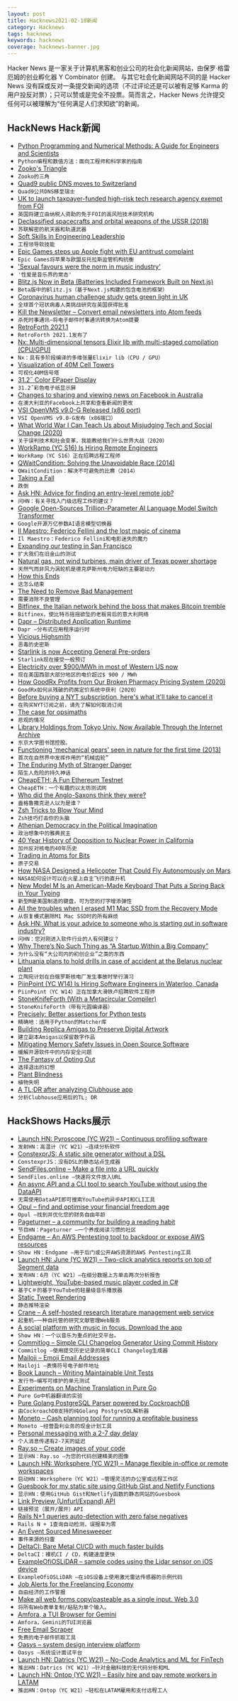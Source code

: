 ```yaml
---
layout: post
title: Hacknews2021-02-18新闻
category: Hacknews
tags: hacknews
keywords: hacknews
coverage: hacknews-banner.jpg
---
```


Hacker News 是一家关于计算机黑客和创业公司的社会化新闻网站，由保罗·格雷厄姆的创业孵化器 Y Combinator 创建。
与其它社会化新闻网站不同的是 Hacker News 没有踩或反对一条提交新闻的选项（不过评论还是可以被有足够 Karma 的用户投反对票）；只可以赞或是完全不投票。简而言之，Hacker News 允许提交任何可以被理解为“任何满足人们求知欲”的新闻。

## HackNews Hack新闻


- [Python Programming and Numerical Methods: A Guide for Engineers and Scientists](https://pythonnumericalmethods.berkeley.edu/notebooks/Index.html)
- `Python编程和数值方法：面向工程师和科学家的指南`
- [Zooko's Triangle](http://en.wikipedia.org/wiki/Zooko%27s_triangle)
- `Zooko的三角`
- [Quad9 public DNS moves to Switzerland](https://www.quad9.net/news/blog/quad9-public-domain-name-service-moves-to-switzerland-for-maximum-internet-privacy-protection/)
- `Quad9公共DNS移至瑞士`
- [UK to launch taxpayer-funded high-risk tech research agency exempt from FOI](https://www.thetimes.co.uk/article/secrecy-for-high-risk-tech-research-agency-aria-h72lql80k)
- `英国将建立由纳税人资助的免于FOI的高风险技术研究机构`
- [Declassified spacecrafts and orbital weapons of the USSR (2018)](https://www.xissufotoday.space/2018/04/declassified-spacecrafts-and-orbital.html)
- `苏联解密的航天器和轨道武器`
- [Soft Skills in Engineering Leadership](https://codingsans.com/blog/leadership-soft-skills)
- `工程领导软技能`
- [Epic Games steps up Apple fight with EU antitrust complaint](https://www.reuters.com/article/us-eu-apple-epic-games-antitrust/epic-games-takes-apple-fight-to-eu-antitrust-regulators-idUSKBN2AH0MO)
- `Epic Games将苹果与欧盟反托拉斯监管机构抗衡`
- ['Sexual favours were the norm in music industry'](https://www.bbc.com/news/entertainment-arts-56029660)
- `'性爱是音乐界的常态'`
- [Blitz.js Now in Beta (Batteries Included Framework Built on Next.js)](https://blitzjs.com/)
- `Beta版中的Blitz.js（基于Next.js构建的包含电池的框架）`
- [Coronavirus human challenge study gets green light in UK](https://www.politico.eu/article/worlds-first-coronavirus-human-challenge-study-gets-green-light-in-uk/)
- `全球首个冠状病毒人类挑战研究在英国获得批准`
- [Kill the Newsletter – Convert email newsletters into Atom feeds](https://kill-the-newsletter.com/)
- `杀死时事通讯–将电子邮件时事通讯转换为Atom提要`
- [RetroForth 2021.1](http://forthworks.com/retro)
- `RetroForth 2021.1发布了`
- [Nx: Multi-dimensional tensors Elixir lib with multi-staged compilation (CPU/GPU)](https://github.com/elixir-nx/nx/tree/main/nx)
- `Nx：具有多阶段编译的多维张量Elixir lib（CPU / GPU）`
- [Visualization of 40M Cell Towers](https://alpercinar.com/open-cell-id/)
- `可视化40M信号塔`
- [31.2˝ Color EPaper Display](https://shopkits.eink.com/product/31-2%CB%9D-color-epaper-display-sb1452-qab/)
- `31.2˝彩色电子纸显示屏`
- [Changes to sharing and viewing news on Facebook in Australia](https://about.fb.com/news/2021/02/changes-to-sharing-and-viewing-news-on-facebook-in-australia/)
- `在澳大利亚的Facebook上共享和查看新闻的更改`
- [VSI OpenVMS v9.0-G Released (x86 port)](https://vmssoftware.com/about/news/2021-02-12-v9-g-announcement/)
- `VSI OpenVMS v9.0-G发布（x86端口）`
- [What World War I Can Teach Us about Misjudging Tech and Social Change (2020)](https://www.carnegie.org/topics/topic-articles/emerging-global-order/1920-2020-what-the-history-of-world-war-1-can-teach-us-about-misjudging-tech-social-change/)
- `关于误判技术和社会变革，我能教给我们什么世界大战（2020）`
- [WorkRamp (YC S16) Is Hiring Remote Engineers](https://jobs.lever.co/workramp/b964ff22-9b46-4e65-a773-4b00e36fcbed)
- `WorkRamp（YC S16）正在招聘远程工程师`
- [QWaitCondition: Solving the Unavoidable Race (2014)](https://woboq.com/blog/qwaitcondition-solving-unavoidable-race.html)
- `QWaitCondition：解决不可避免的比赛（2014）`
- [Taking a Fall](https://www.popularmechanics.com/adventure/outdoors/a35340487/how-to-fall-from-a-plane-and-survive/?utm_source=DamnInteresting)
- `跌倒`
- [Ask HN: Advice for finding an entry-level remote job?](item?id=26171008)
- `问HN：有关寻找入门级远程工作的建议？`
- [Google Open-Sources Trillion-Parameter AI Language Model Switch Transformer](https://www.infoq.com/news/2021/02/google-trillion-parameter-ai/)
- `Google开源万亿参数AI语言模型切换器`
- [Il Maestro: Federico Fellini and the lost magic of cinema](https://harpers.org/archive/2021/03/il-maestro-federico-fellini-martin-scorsese/)
- `Il Maestro：Federico Fellini和电影迷失的魔力`
- [Expanding our testing in San Francisco](https://blog.waymo.com/2021/02/expanding-our-testing-in-san-francisco.html)
- `扩大我们在旧金山的测试`
- [Natural gas, not wind turbines, main driver of Texas power shortage](https://www.politifact.com/article/2021/feb/16/natural-gas-not-wind-turbines-main-driver-texas-po/)
- `天然气而非风力涡轮机是德克萨斯州电力短缺的主要驱动力`
- [How this Ends](https://avc.com/2021/02/how-this-ends/)
- `这怎么结束`
- [The Need to Remove Bad Management](https://pedestrianobservations.com/2021/02/06/the-need-to-remove-bad-management/)
- `需要消除不良管理`
- [Bitfinex, the Italian network behind the boss that makes Bitcoin tremble](https://nicolaborzi.medium.com/the-lawless-rollercoaster-of-bitcoin-enriches-few-investors-while-many-often-lose-everything-f9b4789444c2)
- `Bitfinex，使比特币摇摇欲坠的老板背后的意大利网络`
- [Dapr – Distributed Application Runtime](https://dapr.io/)
- `Dapr –分布式应用程序运行时`
- [Vicious Highsmith](https://newcriterion.com/issues/2021/2/vicious-highsmith)
- `恶毒的史密斯`
- [Starlink is now Accepting General Pre-orders](https://www.starlink.com/)
- `Starlink现在接受一般预订`
- [Electricity over $900/MWh in most of Western US now](http://www.caiso.com/pricemap/Pages/default.aspx)
- `现在美国西部大部分地区的电价超过$ 900 / MWh`
- [How GoodRx Profits from Our Broken Pharmacy Pricing System (2020)](https://www.drugchannels.net/2020/08/how-goodrx-profits-from-our-broken.html)
- `GoodRx如何从残破的药房定价系统中获利（2020）`
- [Before buying a NYT subscription, here's what it'll take to cancel it](https://imgur.com/a/K8m7p2t)
- `在购买NYT订阅之前，请先了解如何取消订阅`
- [The case for opsimaths](https://commonreader.substack.com/p/the-case-for-opsimaths-maybe-late)
- `悲观的情况`
- [Library Holdings from Tokyo Univ. Now Available Through the Internet Archive](https://blog.archive.org/2021/02/16/library-holdings-from-the-university-of-tokyo-now-available-through-the-internet-archive/)
- `东京大学图书馆控股。`
- [Functioning ‘mechanical gears’ seen in nature for the first time (2013)](https://www.cam.ac.uk/research/news/functioning-mechanical-gears-seen-in-nature-for-the-first-time)
- `首次在自然界中发挥作用的“机械齿轮”`
- [The Enduring Myth of Stranger Danger](https://letgrow.org/second-thoughts-on-keeping-kids-safe-by-never-letting-them-out-of-our-sight-and-the-enduring-myth-of-stranger-danger/)
- `陌生人危险的持久神话`
- [CheapETH: A Fun Ethereum Testnet](https://cheapeth.org/)
- `CheapETH：一个有趣的以太坊测试网`
- [Who did the Anglo-Saxons think they were?](https://www.archaeology.co.uk/articles/who-did-the-anglo-saxons-think-they-were.htm)
- `盎格鲁撒克逊人以为是谁？`
- [Zsh Tricks to Blow Your Mind](https://www.twilio.com/blog/zsh-tricks-to-blow-your-mind)
- `Zsh技巧打击你的头脑`
- [Athenian Democracy in the Political Imagination](https://www.laphamsquarterly.org/democracy/story-use-and-abuse)
- `政治想象中的雅典民主`
- [40 Year History of Opposition to Nuclear Power in California](https://www.energy-net.org/01NUKE/CALIF.HTM)
- `加州反对核电的40年历史`
- [Trading in Atoms for Bits](https://www.cabinetmagazine.org/kiosk/brunton_finn_11_february_2021.php)
- `原子交易`
- [How NASA Designed a Helicopter That Could Fly Autonomously on Mars](https://spectrum.ieee.org/automaton/aerospace/robotic-exploration/nasa-designed-perseverance-helicopter-rover-fly-autonomously-mars)
- `NASA如何设计可以在火星上自主飞行的直升机`
- [New Model M Is an American-Made Keyboard That Puts a Spring Back in Your Typing](https://tidbits.com/2021/02/17/new-model-m-is-an-american-made-keyboard-that-puts-a-spring-back-in-your-typing/)
- `新型M是美国制造的键盘，可为您的打字增添弹性`
- [All the troubles when I erased M1 Mac SSD from the Recovery Mode](https://giuliomagnifico.medium.com/dont-ever-format-a-drive-of-m1-macs-from-recovery-mode-38f8676f20cd)
- `从恢复模式删除M1 Mac SSD时的所有麻烦`
- [Ask HN: What is your advice to someone who is starting out in software industry?](item?id=26177355)
- `问HN：您对刚进入软件行业的人有何建议？`
- [Why There’s No Such Thing as “A Startup Within a Big Company”](https://hunterwalk.medium.com/why-theres-no-such-thing-as-a-startup-within-a-big-company-c3003615f3bc)
- `为什么没有“大公司内的初创企业”之类的东西`
- [Lithuania plans to hold drills in case of accident at the Belarus nuclear plant](https://www.lrt.lt/en/news-in-english/19/1346034/lithuania-plans-to-hold-evacuation-drills-after-belarus-launches-nuclear-plant)
- `立陶宛计划在白俄罗斯核电厂发生事故时举行演习`
- [PiinPoint (YC W14) Is Hiring Software Engineers in Waterloo, Canada](https://angel.co/company/piinpoint/jobs/108874-full-stack-developer)
- `PiinPoint（YC W14）正在加拿大滑铁卢招聘软件工程师`
- [StoneKnifeForth (With a Metacircular Compiler)](https://github.com/kragen/stoneknifeforth)
- `StoneKnifeForth（带有元圆编译器）`
- [Precisely: Better assertions for Python tests](https://github.com/mwilliamson/python-precisely)
- `精确地：适用于Python的Matcher库`
- [Building Replica Amigas to Preserve Digital Artwork](https://hackaday.com/2021/02/17/building-replica-amigas-to-preserve-digital-artwork/)
- `建立副本Amigas以保留数字作品`
- [Mitigating Memory Safety Issues in Open Source Software](https://security.googleblog.com/2021/02/mitigating-memory-safety-issues-in-open.html)
- `缓解开源软件中的内存安全问题`
- [The Fantasy of Opting Out](https://thereader.mitpress.mit.edu/the-fantasy-of-opting-out/)
- `选择退出的幻想`
- [Plant Blindness](https://en.wikipedia.org/wiki/Plant_blindness)
- `植物失明`
- [A TL;DR after analyzing Clubhouse app](https://twitter.com/brian_pak/status/1361866446427488256)
- `分析Clubhouse应用后的TL; DR`


## HackShows Hacks展示

- [Launch HN: Pyroscope (YC W21) – Continuous profiling software](item?id=26143923)
- `发射HN：高温计（YC W21）–连续分析软件`
- [ ConstexprJS: A static site generator without a DSL](https://github.com/fctorial/ConstexprJS)
- `ConstexprJS：没有DSL的静态站点生成器`
- [ SendFiles.online – Make a file into a URL quickly](https://sendfiles.online?lang=en)
- `SendFiles.online –快速将文件放入URL`
- [ An async API and a CLI tool to search YouTube without using the DataAPI](https://github.com/rahulunair/utube-search)
- `无需使用DataAPI即可搜索YouTube的异步API和CLI工具`
- [ Opul – find and optimise your financial freedom age](https://opul-ai.github.io/fire/)
- `Opul –找到并优化您的财务自由年龄`
- [ Pageturner – a community for building a reading habit](https://joinpageturner.com/?ref=hackernews)
- `节目HN：Pageturner –一个养成阅读习惯的社区`
- [ Endgame – An AWS Pentesting tool to backdoor or expose AWS resources](https://github.com/salesforce/endgame)
- `Show HN：Endgame –用于后门或公开AWS资源的AWS Pentesting工具`
- [Launch HN: June (YC W21) – Two-click analytics reports on top of Segment data](item?id=26155327)
- `发布HN：6月（YC W21）–在细分数据上方单击两次分析报告`
- [ Lightweight, YouTube-based music player coded in C#](https://github.com/DoctorFran/Spobrify-public)
- `基于C＃的基于YouTube的轻量级音乐播放器`
- [ Static Tweet Rendering](https://github.com/transitive-bullshit/react-static-tweets)
- `静态推特渲染`
- [ Crane – A self-hosted research literature management web service](https://github.com/tempname1024/crane)
- `起重机–一种自托管的研究文献管理Web服务`
- [ A social platform with music in focus. Download the app](https://syncc.app/)
- `Show HN：一个以音乐为重点的社交平台。`
- [ Commitlog – Simple CLI Changelog Generator Using Commit History](https://github.com/barelyhuman/commitlog)
- `Commitlog –使用提交历史记录的简单CLI Changelog生成器`
- [ Mailoji – Emoji Email Addresses](https://mailoji.com/)
- `Mailoji –表情符号电子邮件地址`
- [ Book Launch – Writing Maintainable Unit Tests](https://principal-it.eu/2021/02/writing-maintainable-unit-tests/)
- `发行书–编写可维护的单元测试`
- [ Experiments on Machine Translation in Pure Go](https://github.com/nlpodyssey/spago/tree/main/cmd/bart#machine-translation)
- `Pure Go中机器翻译的实验`
- [ Pure Golang PostgreSQL Parser powered by CockroachDB](https://github.com/auxten/postgresql-parser)
- `由CockroachDB支持的纯Golang PostgreSQL解析器`
- [ Moneto – Cash planning tool for running a profitable business](https://monetohq.com/producthunt)
- `Moneto –经营盈利业务的现金计划工具`
- [ Personal messaging with a 2-7 day delay](https://tardamail.com/)
- `个人消息传递有2-7天的延迟`
- [ Ray.so – Create images of your code](https://ray.so)
- `显示HN：Ray.so –为您的代码创建精美的图像`
- [Launch HN: Worksphere (YC W21) – Manage flexible in-office or remote workspaces](item?id=26167923)
- `启动HN：Worksphere（YC W21）–管理灵活的办公室或远程工作区`
- [ Guesbook for my static site using GitHub Gist and Netlify Functions](https://sunnygolovine.com/guestbook)
- `显示HN：使用GitHub Gist和Netlify函数的静态网站的Guesbook`
- [ Link Preview (Unfurl/Expand) API](https://www.dashkite.com/products/link-preview)
- `链接预览（展开/展开）API`
- [ Rails N+1 queries auto-detection with zero false negatives](https://github.com/charkost/prosopite)
- `Rails N + 1查询自动检测，误报率为零`
- [ An Event Sourced Minesweeper](https://dfarr.github.io/minesweeper)
- `事件来源的扫雷`
- [ DeltaCI: Bare Metal CI/CD with much faster builds](https://deltaci.com)
- `DeltaCI：裸机CI / CD，构建速度更快`
- [ ExampleOfiOSLiDAR – sample codes using the Lidar sensor on iOS device](https://github.com/TokyoYoshida/ExampleOfiOSLiDAR)
- `ExampleOfiOSLiDAR –在iOS设备上使用激光雷达传感器的示例代码`
- [ Job Alerts for the Freelancing Economy](https://www.ginevar.com)
- `自由经济的工作警报`
- [ Make all web forms copy/pasteable as a single input. Web 3.0](https://github.com/treenotation/copypaster)
- `将所有Web表单复制/粘贴为单个输入。 `
- [ Amfora, a TUI Browser for Gemini](https://github.com/makeworld-the-better-one/amfora)
- `Amfora，Gemini的TUI浏览器`
- [ Free Email Scraper](https://freemailscraper.herokuapp.com/)
- `免费的电子邮件抓取工具`
- [ Oasys – system design interview platform](https://getoasys.io/)
- `Oasys –系统设计面试平台`
- [Launch HN: Datrics (YC W21) – No-Code Analytics and ML for FinTech](item?id=26177284)
- `推出HN：Datrics（YC W21）–针对金融科技的无代码分析和ML`
- [Launch HN: Ontop (YC W21) – Easily hire and pay remote workers in LATAM](item?id=26179281)
- `推出HN：Ontop（YC W21）–轻松在LATAM雇用和支付远程工人`

